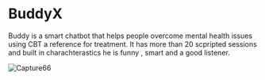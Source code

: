 # BuddyX
Buddy is a smart chatbot that helps people overcome mental health issues using CBT a reference for treatment.
It has more than 20 scpripted sessions and built in charachterastics he is funny , smart and a good listener.

![Capture66](https://user-images.githubusercontent.com/82836901/133012775-98a39d8c-2f0c-4497-b637-282e5b740384.PNG)


